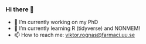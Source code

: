 ### Hi there 👋

<!--
**vrognas/vrognas** is a ✨ _special_ ✨ repository because its `README.md` (this file) appears on your GitHub profile.
-->
- 🔭 I’m currently working on my PhD
- 🌱 I’m currently learning R (tidyverse) and NONMEM!
- 📫 How to reach me: viktor.rognas@farmaci.uu.se
